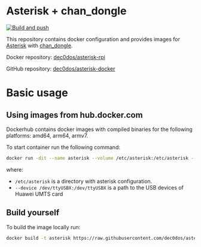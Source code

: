 # Asterisk + chan_dongle

[![Build and push](https://github.com/dec0dos/asterisk-docker/actions/workflows/build_and_push.yml/badge.svg)](https://github.com/dec0dos/asterisk-docker/actions/workflows/build_and_push.yml)

This repository contains docker configuration and provides images for [Asterisk](https://www.asterisk.org/) with [chan_dongle](https://github.com/wdoekes/asterisk-chan-dongle).

Docker repository: [dec0dos/asterisk-rpi](https://hub.docker.com/r/dec0dos/asterisk-rpi)

GitHub repository: [dec0dos/asterisk-docker](https://github.com/dec0dos/asterisk-docker/)

# Basic usage

## Using images from hub.docker.com

Dockerhub contains docker images with compiled binaries for the following platforms: amd64, arm64, armv7.

To start container run the following command:

```sh
docker run -dit --name asterisk --volume /etc/asterisk:/etc/asterisk --network host --device /dev/ttyUSB0:/dev/ttyUSB0 --device /dev/ttyUSB1:/dev/ttyUSB1 --device /dev/ttyUSB2:/dev/ttyUSB2 --device /dev/ttyUSB3:/dev/ttyUSB3 --device /dev/ttyUSB4:/dev/ttyUSB4 --restart unless-stopped dec0dos/asterisk-rpi:master
```

where:

- `/etc/asterisk` is a directory with asterisk configuration.
- `--device /dev/ttyUSBX:/dev/ttyUSBX` is a path to the USB devices of Huawei UMTS card

## Build yourself

To build the image locally run:

```sh
docker build -t asterisk https://raw.githubusercontent.com/dec0dos/asterisk-docker/master/Dockerfile
```
